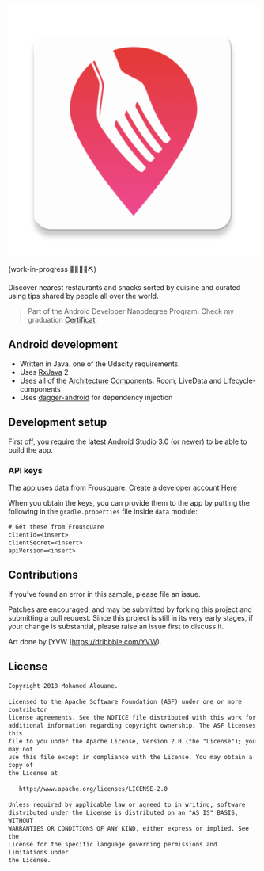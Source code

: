 ![FenKolo](https://github.com/alouanemed/FenKolo/blob/master/app/src/main/ic_launcher-web.png?raw=true)

(work-in-progress 👷🔧️👷‍♀️⛏)

Discover nearest restaurants and snacks sorted by cuisine and curated using tips shared by people all over the world.

> Part of the Android Developer Nanodegree Program. Check my graduation [Certificat](https://graduation.udacity.com/confirm/FZVNQDEG).

## Android development

 * Written in Java. one of the Udacity requirements.
 * Uses [RxJava](https://github.com/ReactiveX/RxJava) 2
 * Uses all of the [Architecture Components](https://developer.android.com/topic/libraries/architecture/): Room, LiveData and Lifecycle-components
 * Uses [dagger-android](https://google.github.io/dagger/android.html) for dependency injection

## Development setup

First off, you require the latest Android Studio 3.0 (or newer) to be able to build the app.


### API keys

The app uses data from Frousquare. Create a developer account [Here](https://foursquare.com/developers/signup) 


When you obtain the keys, you can provide them to the app by putting the following in the
`gradle.properties` file inside `data` module:

```
# Get these from Frousquare
clientId=<insert>
clientSecret=<insert>
apiVersion=<insert>
```

## Contributions

If you've found an error in this sample, please file an issue.

Patches are encouraged, and may be submitted by forking this project and
submitting a pull request. Since this project is still in its very early stages,
if your change is substantial, please raise an issue first to discuss it.

Art done by  [YVW ]https://dribbble.com/YVW).

## License

```
Copyright 2018 Mohamed Alouane.

Licensed to the Apache Software Foundation (ASF) under one or more contributor
license agreements. See the NOTICE file distributed with this work for
additional information regarding copyright ownership. The ASF licenses this
file to you under the Apache License, Version 2.0 (the "License"); you may not
use this file except in compliance with the License. You may obtain a copy of
the License at

   http://www.apache.org/licenses/LICENSE-2.0

Unless required by applicable law or agreed to in writing, software
distributed under the License is distributed on an "AS IS" BASIS, WITHOUT
WARRANTIES OR CONDITIONS OF ANY KIND, either express or implied. See the
License for the specific language governing permissions and limitations under
the License.
```
